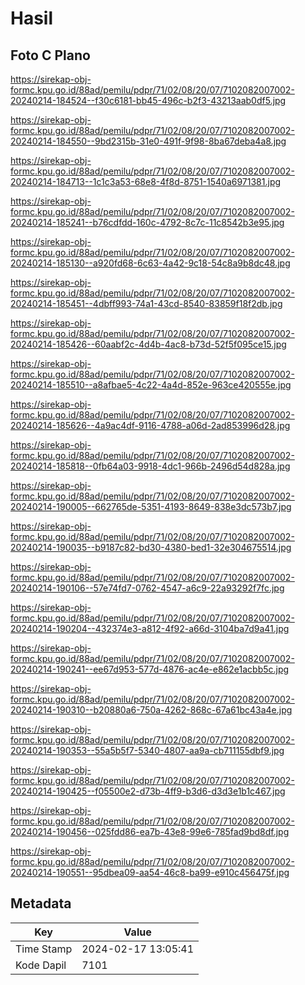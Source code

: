 # Hasil

## Foto C Plano

https://sirekap-obj-formc.kpu.go.id/88ad/pemilu/pdpr/71/02/08/20/07/7102082007002-20240214-184524--f30c6181-bb45-496c-b2f3-43213aab0df5.jpg

https://sirekap-obj-formc.kpu.go.id/88ad/pemilu/pdpr/71/02/08/20/07/7102082007002-20240214-184550--9bd2315b-31e0-491f-9f98-8ba67deba4a8.jpg

https://sirekap-obj-formc.kpu.go.id/88ad/pemilu/pdpr/71/02/08/20/07/7102082007002-20240214-184713--1c1c3a53-68e8-4f8d-8751-1540a6971381.jpg

https://sirekap-obj-formc.kpu.go.id/88ad/pemilu/pdpr/71/02/08/20/07/7102082007002-20240214-185241--b76cdfdd-160c-4792-8c7c-11c8542b3e95.jpg

https://sirekap-obj-formc.kpu.go.id/88ad/pemilu/pdpr/71/02/08/20/07/7102082007002-20240214-185130--a920fd68-6c63-4a42-9c18-54c8a9b8dc48.jpg

https://sirekap-obj-formc.kpu.go.id/88ad/pemilu/pdpr/71/02/08/20/07/7102082007002-20240214-185451--4dbff993-74a1-43cd-8540-83859f18f2db.jpg

https://sirekap-obj-formc.kpu.go.id/88ad/pemilu/pdpr/71/02/08/20/07/7102082007002-20240214-185426--60aabf2c-4d4b-4ac8-b73d-52f5f095ce15.jpg

https://sirekap-obj-formc.kpu.go.id/88ad/pemilu/pdpr/71/02/08/20/07/7102082007002-20240214-185510--a8afbae5-4c22-4a4d-852e-963ce420555e.jpg

https://sirekap-obj-formc.kpu.go.id/88ad/pemilu/pdpr/71/02/08/20/07/7102082007002-20240214-185626--4a9ac4df-9116-4788-a06d-2ad853996d28.jpg

https://sirekap-obj-formc.kpu.go.id/88ad/pemilu/pdpr/71/02/08/20/07/7102082007002-20240214-185818--0fb64a03-9918-4dc1-966b-2496d54d828a.jpg

https://sirekap-obj-formc.kpu.go.id/88ad/pemilu/pdpr/71/02/08/20/07/7102082007002-20240214-190005--662765de-5351-4193-8649-838e3dc573b7.jpg

https://sirekap-obj-formc.kpu.go.id/88ad/pemilu/pdpr/71/02/08/20/07/7102082007002-20240214-190035--b9187c82-bd30-4380-bed1-32e304675514.jpg

https://sirekap-obj-formc.kpu.go.id/88ad/pemilu/pdpr/71/02/08/20/07/7102082007002-20240214-190106--57e74fd7-0762-4547-a6c9-22a93292f7fc.jpg

https://sirekap-obj-formc.kpu.go.id/88ad/pemilu/pdpr/71/02/08/20/07/7102082007002-20240214-190204--432374e3-a812-4f92-a66d-3104ba7d9a41.jpg

https://sirekap-obj-formc.kpu.go.id/88ad/pemilu/pdpr/71/02/08/20/07/7102082007002-20240214-190241--ee67d953-577d-4876-ac4e-e862e1acbb5c.jpg

https://sirekap-obj-formc.kpu.go.id/88ad/pemilu/pdpr/71/02/08/20/07/7102082007002-20240214-190310--b20880a6-750a-4262-868c-67a61bc43a4e.jpg

https://sirekap-obj-formc.kpu.go.id/88ad/pemilu/pdpr/71/02/08/20/07/7102082007002-20240214-190353--55a5b5f7-5340-4807-aa9a-cb711155dbf9.jpg

https://sirekap-obj-formc.kpu.go.id/88ad/pemilu/pdpr/71/02/08/20/07/7102082007002-20240214-190425--f05500e2-d73b-4ff9-b3d6-d3d3e1b1c467.jpg

https://sirekap-obj-formc.kpu.go.id/88ad/pemilu/pdpr/71/02/08/20/07/7102082007002-20240214-190456--025fdd86-ea7b-43e8-99e6-785fad9bd8df.jpg

https://sirekap-obj-formc.kpu.go.id/88ad/pemilu/pdpr/71/02/08/20/07/7102082007002-20240214-190551--95dbea09-aa54-46c8-ba99-e910c456475f.jpg


## Metadata

| Key        | Value               |
| ---------- | ------------------- |
| Time Stamp | 2024-02-17 13:05:41 |
| Kode Dapil | 7101                |



